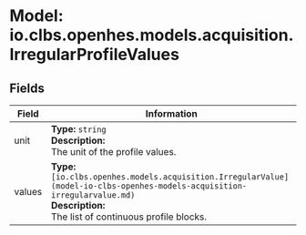 # Model: io.clbs.openhes.models.acquisition.IrregularProfileValues

## Fields

| Field | Information |
| --- | --- |
| unit | <b>Type:</b> `string`<br><b>Description:</b><br>The unit of the profile values. |
| values | <b>Type:</b> `[io.clbs.openhes.models.acquisition.IrregularValue](model-io-clbs-openhes-models-acquisition-irregularvalue.md)`<br><b>Description:</b><br>The list of continuous profile blocks. |

